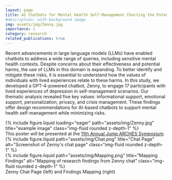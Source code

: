 ```yaml
---
layout: page
title: AI Chatbots for Mental Health Self-Management Charting the Potential Harms of LLMs through Values of People with Lived Experiences
#description: with background image
img: assets/img/Zenny.jpg
importance: 1
category: research
related_publications: true
---
```


Recent advancements in large language models (LLMs) have enabled chatbots to address a wide range of queries, including sensitive mental health contexts. Despite concerns about their effectiveness and potential harms, the use of LLMs in this domain is expanding. To better identify and mitigate these risks, it is essential to understand how the values of individuals with lived experiences relate to these harms. In this study, we developed a GPT-4-powered chatbot, Zenny, to engage 17 participants with lived experiences of depression in self-management scenarios. Our thematic analysis revealed five key values: informational support, emotional support, personalization, privacy, and crisis management. These findings offer design recommendations for AI-based chatbots to support mental health self-management while minimizing risks.



<div class="row">
    <div class="col-sm mt-3 mt-md-0">
        {% include figure.liquid loading="eager" path="assets/img/Zenny.jpg" title="example image" class="img-fluid rounded z-depth-1" %}
    </div>
</div>
<div class="caption">
    This poster will be presented at the <a href="https://calendars.illinois.edu/detail/7?eventId=33494779">11th Annual Jump ARCHES Symposium</a>.
</div>




<div class="row justify-content-center">
  <!-- First Image: Full-width on small screens, half-width on larger screens -->
  <div class="col-12 col-md-6 mt-3">
    {% include figure.liquid path="assets/img/Chat.png" title="Chat Page" alt="Screenshot of Zenny's chat page" class="img-fluid rounded z-depth-1" %}
  </div>
  <!-- Second Image: Half-width on larger screens -->
  <div class="col-12 col-md-6 mt-3">
    {% include figure.liquid path="assets/img/Mapping.png" title="Mapping Findings" alt="Mapping of research findings from Zenny chat" class="img-fluid rounded z-depth-1" %}
  </div>
</div>

<div class="caption">
    Zenny Chat Page (left) and Findings Mapping (right)
</div>

